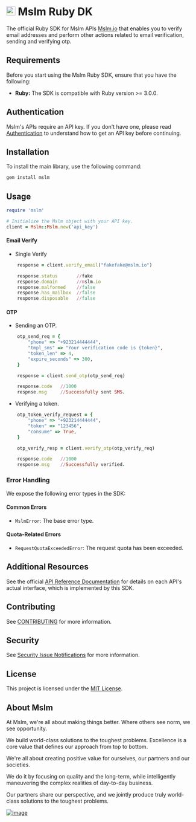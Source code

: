 # [<img src="https://avatars.githubusercontent.com/u/50307970?s=200&v=4" alt="Mslm" width="24"/>](https://mslm.io/) Mslm Ruby DK

The official Ruby SDK for Mslm APIs [Mslm.io](https://mslm.io) that enables you to verify email addresses and perform other actions related to email verification, sending and verifying otp.

## Requirements

Before you start using the Mslm Ruby SDK, ensure that you have the following:

- **Ruby:** The SDK is compatible with Ruby version >= 3.0.0.

## Authentication

Mslm's APIs require an API key. If you don't have one, please read
[Authentication](https://mslm.io/docs/api/authentication) to understand how to
get an API key before continuing.

## Installation

To install the main library, use the following command:

```bash
gem install mslm
```

## Usage

```ruby
require 'mslm'

# Initialize the Mslm object with your API key.
client = Mslm::Mslm.new('api_key')
```

#### Email Verify

- Single Verify

```ruby
    response = client.verify_email("fakefake@mslm.io")

    response.status       //fake
    response.domain       //mslm.io
    response.malformed    //false
    response.has_mailbox  //false
    response.disposable   //false

```

#### OTP

- Sending an OTP.

```ruby
    otp_send_req = {
        "phone" => "+923214444444",
        "tmpl_sms" => "Your verification code is {token}",
        "token_len" => 4,
        "expire_seconds" => 300,
    }

    response = client.send_otp(otp_send_req)

    response.code   //1000
    respnse.msg     //Successfully sent SMS.

```

- Verifying a token.

```ruby
    otp_token_verify_request = {
        "phone" => "+923214444444",
        "token" => "123456",
        "consume" => True,
    }

    otp_verify_resp = client.verify_otp(otp_verify_req)

    response.code   //1000
    response.msg    //Successfully verified.
```

### Error Handling

We expose the following error types in the SDK:

#### Common Errors

- `MslmError`: The base error type.

#### Quota-Related Errors

- `RequestQuotaExceededError`: The request quota has been exceeded.

## Additional Resources

See the official [API Reference Documentation](https://mslm.io/docs/api) for
details on each API's actual interface, which is implemented by this SDK.

## Contributing

See [CONTRIBUTING](CONTRIBUTING.md) for more information.

## Security

See [Security Issue
Notifications](CONTRIBUTING.md#security-issue-notifications) for more
information.

## License

This project is licensed under the [MIT License](LICENSE).

## About Mslm

At Mslm, we're all about making things better. Where others see norm, we see
opportunity.

We build world-class solutions to the toughest problems. Excellence is a core
value that defines our approach from top to bottom.

We're all about creating positive value for ourselves, our partners and our
societies.

We do it by focusing on quality and the long-term, while intelligently
maneuvering the complex realities of day-to-day business.

Our partners share our perspective, and we jointly produce truly world-class
solutions to the toughest problems.

[![image](https://avatars.githubusercontent.com/u/50307970?s=200&v=4)](https://mslm.io/)
